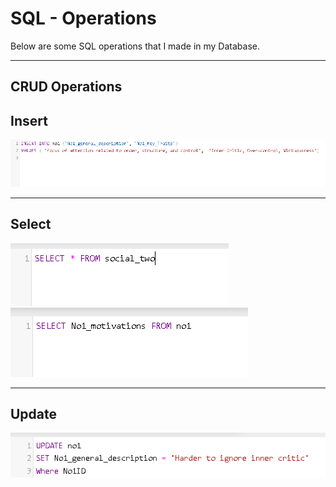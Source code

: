 # SQL - Operations

Below are some SQL operations that I made in my Database.

-----------------

## CRUD Operations

## Insert

<img src="SQL-Database/INSERT.png"> 


-----------------

## Select 

<img src="SQL-Database/SELECT 1.png"> 
<img src="SQL-Database/SELECT 2.png"> 

-----------------


## Update  

<img src="SQL-Database/UPDATE.png"> 



